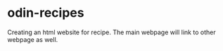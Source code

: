 # odin-recipes
Creating an html website for recipe. The main webpage will link to other webpage as well.
